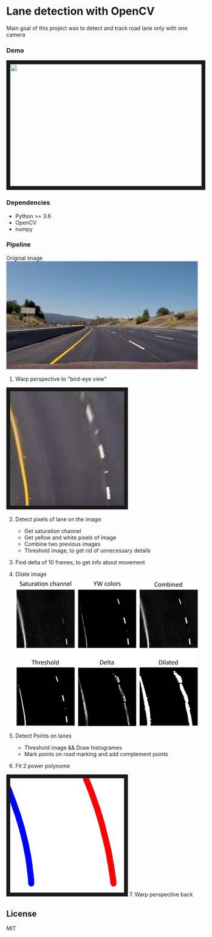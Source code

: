 # Lane detection with OpenCV
Main goal of this project was to detect and track road lane only with one camera
### Demo
<a href="http://www.youtube.com/watch?feature=player_embedded&v=Cr9Jy1n9ZdU
" target="_blank"><img src="http://img.youtube.com/vi/Cr9Jy1n9ZdU/0.jpg" 
 width="640" height="320" border="10" /></a>
### Dependencies
* Python >= 3.6 
* OpenCV
* numpy

### Pipeline

Original image
<img src="https://github.com/MarkiianAtUCU/LaneDetection/blob/master/content/img_0.png"/>
1. Warp perspective to "bird-eye view"
<img src="https://github.com/MarkiianAtUCU/LaneDetection/blob/master/content/img_1.png" width="300" height="300" border="10" />


2. Detect pixels of lane on the image:
    * Get saturation channel
    * Get yellow and white pixels of image
    * Combine two previous images
    * Threshold image, to get rid of unnecessary details
3. Find delta of 10 frames, to get info about movement
4. Dilate image
    <img src="https://github.com/MarkiianAtUCU/LaneDetection/blob/master/content/Step_2.png"/>

5. Detect Points on lanes
    * Threshold image && Draw histogrames
    * Mark points on road marking and add complement points
6. Fit 2 power polynome
<img src="https://github.com/MarkiianAtUCU/LaneDetection/blob/master/content/img_11.png" width="300" height="300" border="10" />
7. Warp perspective back

License
----

MIT